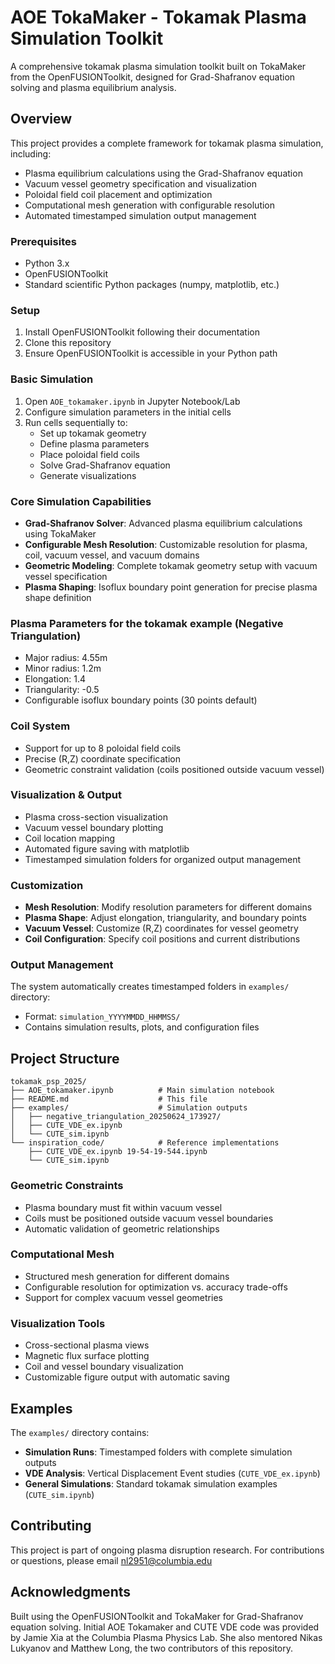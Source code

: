 # AOE TokaMaker - Tokamak Plasma Simulation Toolkit

A comprehensive tokamak plasma simulation toolkit built on TokaMaker from the OpenFUSIONToolkit, designed for Grad-Shafranov equation solving and plasma equilibrium analysis.

## Overview

This project provides a complete framework for tokamak plasma simulation, including:
- Plasma equilibrium calculations using the Grad-Shafranov equation
- Vacuum vessel geometry specification and visualization
- Poloidal field coil placement and optimization
- Computational mesh generation with configurable resolution
- Automated timestamped simulation output management

### Prerequisites
- Python 3.x
- OpenFUSIONToolkit
- Standard scientific Python packages (numpy, matplotlib, etc.)

### Setup
1. Install OpenFUSIONToolkit following their documentation
2. Clone this repository
3. Ensure OpenFUSIONToolkit is accessible in your Python path

### Basic Simulation
1. Open `AOE_tokamaker.ipynb` in Jupyter Notebook/Lab
2. Configure simulation parameters in the initial cells
3. Run cells sequentially to:
   - Set up tokamak geometry
   - Define plasma parameters
   - Place poloidal field coils
   - Solve Grad-Shafranov equation
   - Generate visualizations

### Core Simulation Capabilities
- **Grad-Shafranov Solver**: Advanced plasma equilibrium calculations using TokaMaker
- **Configurable Mesh Resolution**: Customizable resolution for plasma, coil, vacuum vessel, and vacuum domains 
- **Geometric Modeling**: Complete tokamak geometry setup with vacuum vessel specification
- **Plasma Shaping**: Isoflux boundary point generation for precise plasma shape definition

### Plasma Parameters for the tokamak example (Negative Triangulation) 
- Major radius: 4.55m
- Minor radius: 1.2m
- Elongation: 1.4
- Triangularity: -0.5
- Configurable isoflux boundary points (30 points default)

### Coil System
- Support for up to 8 poloidal field coils
- Precise (R,Z) coordinate specification
- Geometric constraint validation (coils positioned outside vacuum vessel)

### Visualization & Output
- Plasma cross-section visualization
- Vacuum vessel boundary plotting
- Coil location mapping
- Automated figure saving with matplotlib
- Timestamped simulation folders for organized output management

### Customization
- **Mesh Resolution**: Modify resolution parameters for different domains
- **Plasma Shape**: Adjust elongation, triangularity, and boundary points
- **Vacuum Vessel**: Customize (R,Z) coordinates for vessel geometry
- **Coil Configuration**: Specify coil positions and current distributions

### Output Management
The system automatically creates timestamped folders in `examples/` directory:
- Format: `simulation_YYYYMMDD_HHMMSS/`
- Contains simulation results, plots, and configuration files

## Project Structure

```
tokamak_psp_2025/
├── AOE_tokamaker.ipynb          # Main simulation notebook
├── README.md                    # This file
├── examples/                    # Simulation outputs
│   ├── negative_triangulation_20250624_173927/
│   ├── CUTE_VDE_ex.ipynb
│   └── CUTE_sim.ipynb
└── inspiration_code/            # Reference implementations
    ├── CUTE_VDE_ex.ipynb 19-54-19-544.ipynb
    └── CUTE_sim.ipynb
```

### Geometric Constraints
- Plasma boundary must fit within vacuum vessel
- Coils must be positioned outside vacuum vessel boundaries
- Automatic validation of geometric relationships

### Computational Mesh
- Structured mesh generation for different domains
- Configurable resolution for optimization vs. accuracy trade-offs
- Support for complex vacuum vessel geometries

### Visualization Tools
- Cross-sectional plasma views
- Magnetic flux surface plotting
- Coil and vessel boundary visualization
- Customizable figure output with automatic saving

## Examples

The `examples/` directory contains:
- **Simulation Runs**: Timestamped folders with complete simulation outputs
- **VDE Analysis**: Vertical Displacement Event studies (`CUTE_VDE_ex.ipynb`)
- **General Simulations**: Standard tokamak simulation examples (`CUTE_sim.ipynb`)

## Contributing

This project is part of ongoing plasma disruption research. For contributions or questions, please email nl2951@columbia.edu

## Acknowledgments

Built using the OpenFUSIONToolkit and TokaMaker for Grad-Shafranov equation solving.
Initial AOE Tokamaker and CUTE VDE code was provided by Jamie Xia at the Columbia Plasma Physics Lab. She also mentored Nikas Lukyanov and Matthew Long, the two contributors of this repository. 